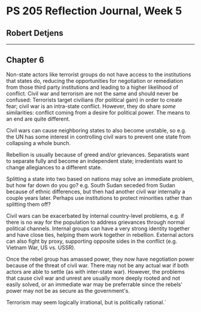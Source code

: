# PS 205 Reflection Journal, Week 5

## Robert Detjens

---

## Chapter 6

Non-state actors like terrorist groups do not have access to the institutions that states do, reducing the opportunities
for negotiation or remediation from those third party institutions and leading to a higher likelihood of conflict.
Civil war and terrorism are not the same and should never be confused: Terrorists target civilians (for political gain)
in order to create fear; civil war is an intra-state conflict. However, they do share *some* similarities: conflict
coming from a desire for political power. The means to an end are quite different.

Civil wars can cause neighboring states to also become unstable, so e.g. the UN has some interest in controlling civil
wars to prevent one state from collapsing a whole bunch.

Rebellion is usually because of greed and/or grievances. Separatists want to separate fully and become an independent
state; irredentists want to change allegiances to a different state.

Splitting a state into two based on nations may solve an immediate problem, but how far down do you go? e.g. South Sudan
seceded from Sudan because of ethnic differences, but then had another civil war internally a couple years later.
Perhaps use institutions to protect minorities rather than splitting them off?

Civil wars can be exacerbated by internal country-level problems, e.g. if there is no way for the population to address
grievances through normal political channels. Internal groups can have a very strong identity together and have close
ties, helping them work together in rebellion. External actors can also fight by proxy, supporting opposite sides in the
conflict (e.g. Vietnam War, US vs. USSR).

Once the rebel group has amassed power, they now have negotiation power because of the threat of civil war. There may
not be any actual war if both actors are able to settle (as with inter-state war). However, the problems that cause
civil war and unrest are usually more deeply rooted and not easily solved, or an immediate war may be preferrable since
the rebels' power may not be as secure as the government's.

Terrorism may seem logically irrational, but is politically rational.`
